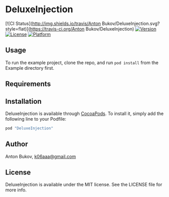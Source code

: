 # DeluxeInjection

[![CI Status](http://img.shields.io/travis/Anton Bukov/DeluxeInjection.svg?style=flat)](https://travis-ci.org/Anton Bukov/DeluxeInjection)
[![Version](https://img.shields.io/cocoapods/v/DeluxeInjection.svg?style=flat)](http://cocoapods.org/pods/DeluxeInjection)
[![License](https://img.shields.io/cocoapods/l/DeluxeInjection.svg?style=flat)](http://cocoapods.org/pods/DeluxeInjection)
[![Platform](https://img.shields.io/cocoapods/p/DeluxeInjection.svg?style=flat)](http://cocoapods.org/pods/DeluxeInjection)

## Usage

To run the example project, clone the repo, and run `pod install` from the Example directory first.

## Requirements

## Installation

DeluxeInjection is available through [CocoaPods](http://cocoapods.org). To install
it, simply add the following line to your Podfile:

```ruby
pod "DeluxeInjection"
```

## Author

Anton Bukov, k06aaa@gmail.com

## License

DeluxeInjection is available under the MIT license. See the LICENSE file for more info.
